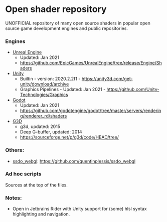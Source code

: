 # Open shader repository
UNOFFICIAL repository of many open source shaders in popular open source game development engines and public repositories. 

### Engines
* [Unreal Engine](Engines/Unreal)
    - Updated: Jan 2021
    - https://github.com/EpicGames/UnrealEngine/tree/release/Engine/Shaders
* [Unity](Engines/Unity) 
    - Builtin - version: 2020.2.2f1 - https://unity3d.com/get-unity/download/archive
    - Graphics Pipelines - Updated: Jan 2021 - https://github.com/Unity-Technologies/Graphics
* [Godot](Engines/godot)
    - Updated: Jan 2021
    - https://github.com/godotengine/godot/tree/master/servers/rendering/renderer_rd/shaders
* [G3D](Engines/G3D)
  - g3d, updated: 2015
  - Deep G-buffer, updated: 2014
  - https://sourceforge.net/p/g3d/code/HEAD/tree/
  

### Others:
* [ssdo_webgl](Others/ssdo_webgl): https://github.com/quentinplessis/ssdo_webgl

### Ad hoc scripts
Sources at the top of the files.

### Notes: 
* Open in Jetbrains Rider with Unity support for (some) hlsl syntax highlighting and navigation.
